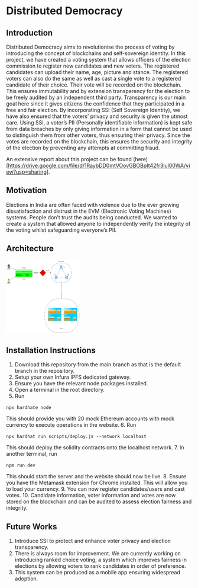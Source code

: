 # Distributed Democracy

## Introduction

Distributed Democracy aims to revolutionise the process of voting by introducing the concept of blockchains and self-sovereign identity.
In this project, we have created a voting system that allows officers of the election commission to register new candidates and new voters. The registered candidates can upload their name, age, picture and stance. The registered voters can also do the same as well as cast a single vote to a registered candidate of their choice. Their vote will be recorded on the blockchain. This ensures immutability and by extension transparency for the election to be freely audited by an independent third party. Transparency is our main goal here since it gives citizens the confidence that they participated in a free and fair election.
By incorporating SSI (Self Sovereign Identity), we have also ensured that the voters’ privacy and security is given the utmost care. Using SSI, a voter’s PII (Personally identifiable information) is kept safe from data breaches by only giving information in a form that cannot be used to distinguish them from other voters, thus ensuring their privacy. Since the votes are recorded on the blockchain, this ensures the security and integrity of the election by preventing any attempts at committing fraud.

An extensive report about this project can be found (here)[https://drive.google.com/file/d/1RaybDD0mtVOovGBOBpIt42fr3lul00WA/view?usp=sharing].

## Motivation

Elections in India are often faced with violence due to the ever growing dissatisfaction and distrust in the EVM (Electronic Voting Machines) systems. People don’t trust the audits being conducted. We wanted to create a system that allowed anyone to independently verify the integrity of the voting whilst safeguarding everyone’s PII.

## Architecture

<img src="unnamed (1).png" width="200" height="200">

## Installation Instructions

1. Download this repository from the main branch as that is the default branch in the repository.
2. Setup your own Infura IPFS dedicated gateway.
3. Ensure you have the relevant node packages installed.
4. Open a terminal in the root directory.
5. Run

```
npx hardhate node
```
This should provide you with 20 mock Ethereum accounts with mock currency to execute operations in the website.
6. Run

```
npx hardhat run scripts/deploy.js --network localhost
```
This should deploy the solidity contracts onto the localhost network.
7. In another terminal, run
```
npm run dev
```
This should start the server and the website should now be live.
8. Ensure you have the Metamask extension for Chrome installed. This will allow you to load your currency.
9. You can now register candidates/users and cast votes.
10. Candidate information, voter information and votes are now stored on the blockchain and can be audited to assess election fairness and integrity.

## Future Works

1. Introduce SSI to protect and enhance voter privacy and election transparency.
2. There is always room for improvement. We are currently working on introducing ranked choice voting, a system which improves fairness in elections by allowing voters to rank candidates in order of preference.
3. This system can be produced as a mobile app ensuring widespread adoption.
